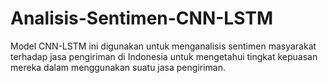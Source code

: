 # Analisis-Sentimen-CNN-LSTM
Model CNN-LSTM ini digunakan untuk menganalisis sentimen masyarakat terhadap jasa pengiriman di Indonesia untuk mengetahui tingkat kepuasan mereka dalam menggunakan suatu jasa pengiriman.
